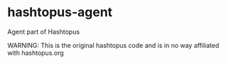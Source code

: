 hashtopus-agent
===============

Agent part of Hashtopus

WARNING: This is the original hashtopus code and is in no way affiliated with hashtopus.org
